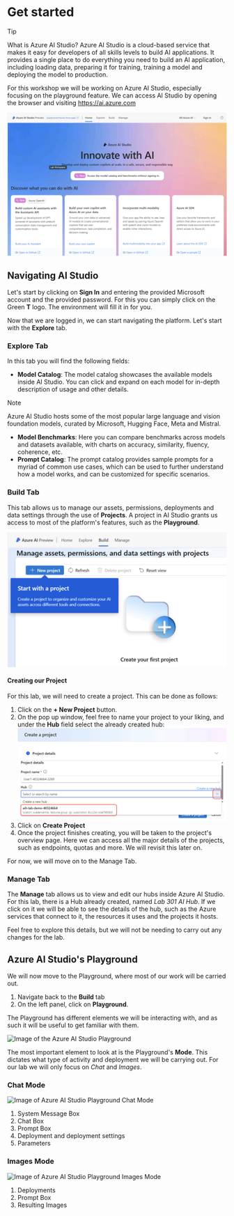 # Get started

> [!TIP]
> What is Azure AI Studio? Azure AI Studio is a cloud-based service that makes it easy for developers of all skills levels to build AI applications. It provides a single place to do everything you need to build an AI application, including loading data, preparing it for training, training a model and deploying the model to production.

For this workshop we will be working on Azure AI Studio, especially focusing on the playground feature. We can access AI Studio by opening the browser and visiting https://ai.azure.com

![Homepage of AI Studio](./Images/ai-studio-homepage.png)

## Navigating AI Studio

Let's start by clicking on **Sign In** and entering the provided Microsoft account and the provided password. For this you can simply click on the Green **T** logo. The environment will fill it in for you.

Now that we are logged in, we can start navigating the platform. Let's start with the **Explore** tab.

### Explore Tab

In this tab you will find the following fields:

- **Model Catalog**: The model catalog showcases the available models inside AI Studio. You can click and expand on each model for in-depth description of usage and other details.

> [!NOTE]
> Azure AI Studio hosts some of the most popular large language and vision foundation models, curated by Microsoft, Hugging Face, Meta and Mistral.

- **Model Benchmarks**: Here you can compare benchmarks across models and datasets available, with charts on accuracy, similarity, fluency, coherence, etc.
- **Prompt Catalog**: The prompt catalog provides sample prompts for a myriad of common use cases, which can be used to further understand how a model works, and can be customized for specific scenarios.

### Build Tab

This tab allows us to manage our assets, permissions, deployments and data settings through the use of **Projects**. A project in AI Studio grants us access to most of the platform's features, such as the **Playground**.

![Image showcasing the Build tab, where a big button reads "New Project" and a message bubble indicates "Start with a Project."](./Images/ai-studio-buildpage.png)

#### Creating our Project 
For this lab, we will need to create a project. This can be done as follows:

1. Click on the **+ New Project** button.
1. On the pop up window, feel free to name your project to your liking, and under the **Hub** field select the already created hub: ![Image](./Images/ai-studio-createproj.png)
1. Click on **Create Project**
1. Once the project finishes creating, you will be taken to the project's overview page. Here we can access all the major details of the projects, such as endpoints, quotas and more. We will revisit this later on.

For now, we will move on to the Manage Tab.

### Manage Tab

The **Manage** tab allows us to view and edit our hubs inside Azure AI Studio. For this lab, there is a Hub already created, named *Lab 301 AI Hub*. If we click on it we will be able to see the details of the hub, such as the Azure services that connect to it, the resources it uses and the projects it hosts.

Feel free to explore this details, but we will not be needing to carry out any changes for the lab.


## Azure AI Studio's Playground

We will now move to the Playground, where most of our work will be carried out.
1. Navigate back to the **Build** tab
3. On the left panel, click on **Playground**.

The Playground has different elements we will be interacting with, and as such it will be useful to get familiar with them.

![Image of the Azure AI Studio Playground]()

The most important element to look at is the Playground's **Mode**. This dictates what type of activity and deployment we will be carrying out. For our lab we will only focus on *Chat* and *Images*.

### Chat Mode

![Image of Azure AI Studio Playground Chat Mode]()

1. System Message Box
1. Chat Box
1. Prompt Box
1. Deployment and deployment settings
1. Parameters

### Images Mode

![Image of Azure AI Studio Playground Images Mode]()

1. Deployments
1. Prompt Box
1. Resulting Images
